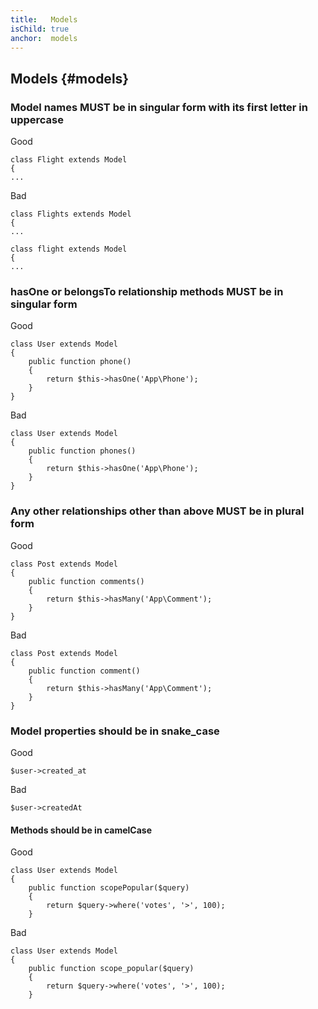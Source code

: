 ```yaml
---
title:   Models
isChild: true
anchor:  models
---
```


##  Models {#models}

### Model names MUST be in singular form with its first letter in uppercase

Good

```
class Flight extends Model
{
...
```

Bad

```
class Flights extends Model
{
...
```

```
class flight extends Model
{
...
```

### hasOne or belongsTo relationship methods MUST be in singular form


Good
```
class User extends Model
{
    public function phone()
    {
        return $this->hasOne('App\Phone');
    }
}
```

Bad
```
class User extends Model
{
    public function phones()
    {
        return $this->hasOne('App\Phone');
    }
}
```

### Any other relationships other than above MUST be in plural form

Good
```
class Post extends Model
{
    public function comments()
    {
        return $this->hasMany('App\Comment');
    }
}
```

Bad
```
class Post extends Model
{
    public function comment()
    {
        return $this->hasMany('App\Comment');
    }
}
```

### Model properties should be in snake_case

Good
```
$user->created_at
```

Bad
```
$user->createdAt
```

#### Methods should be in camelCase

Good
```
class User extends Model
{
    public function scopePopular($query)
    {
        return $query->where('votes', '>', 100);
    }
```

Bad

```
class User extends Model
{
    public function scope_popular($query)
    {
        return $query->where('votes', '>', 100);
    }
```
